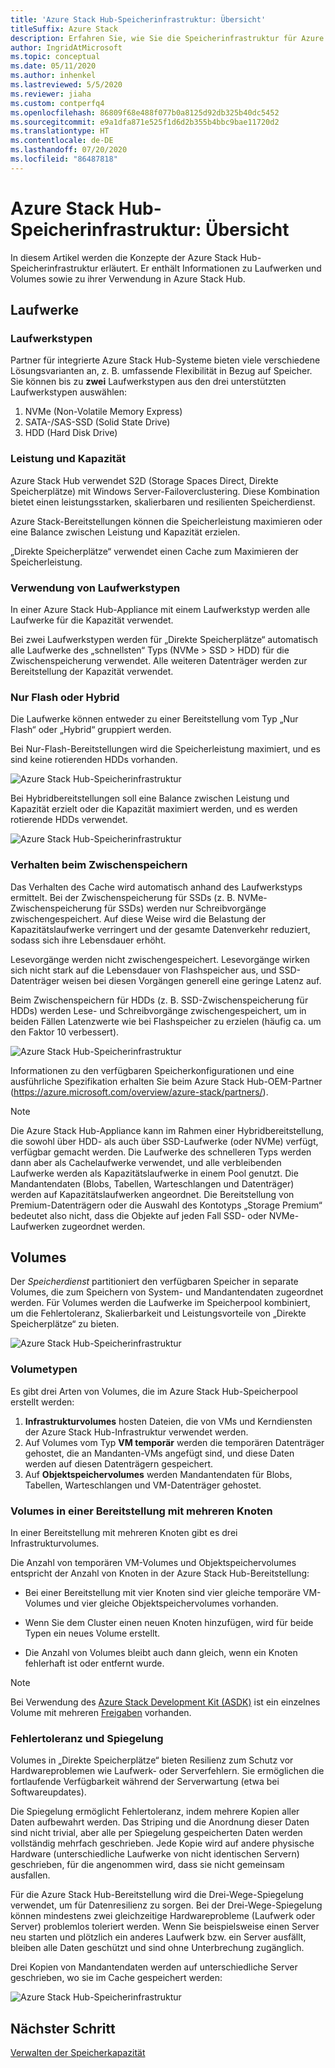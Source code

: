 ```yaml
---
title: 'Azure Stack Hub-Speicherinfrastruktur: Übersicht'
titleSuffix: Azure Stack
description: Erfahren Sie, wie Sie die Speicherinfrastruktur für Azure Stack Hub verwalten können.
author: IngridAtMicrosoft
ms.topic: conceptual
ms.date: 05/11/2020
ms.author: inhenkel
ms.lastreviewed: 5/5/2020
ms.reviewer: jiaha
ms.custom: contperfq4
ms.openlocfilehash: 86809f68e488f077b0a8125d92db325b40dc5452
ms.sourcegitcommit: e9a1dfa871e525f1d6d2b355b4bbc9bae11720d2
ms.translationtype: HT
ms.contentlocale: de-DE
ms.lasthandoff: 07/20/2020
ms.locfileid: "86487818"
---
```

# <a name="azure-stack-hub-storage-infrastructure-overview"></a>Azure Stack Hub-Speicherinfrastruktur: Übersicht

In diesem Artikel werden die Konzepte der Azure Stack Hub-Speicherinfrastruktur erläutert. Er enthält Informationen zu Laufwerken und Volumes sowie zu ihrer Verwendung in Azure Stack Hub.

## <a name="drives"></a>Laufwerke

### <a name="drive-types"></a>Laufwerkstypen

Partner für integrierte Azure Stack Hub-Systeme bieten viele verschiedene Lösungsvarianten an, z. B. umfassende Flexibilität in Bezug auf Speicher. Sie können bis zu **zwei** Laufwerkstypen aus den drei unterstützten Laufwerkstypen auswählen:

1. NVMe (Non-Volatile Memory Express)
1. SATA-/SAS-SSD (Solid State Drive)
1. HDD (Hard Disk Drive)

### <a name="performance-vs-capacity"></a>Leistung und Kapazität

Azure Stack Hub verwendet S2D (Storage Spaces Direct, Direkte Speicherplätze) mit Windows Server-Failoverclustering. Diese Kombination bietet einen leistungsstarken, skalierbaren und resilienten Speicherdienst.

Azure Stack-Bereitstellungen können die Speicherleistung maximieren oder eine Balance zwischen Leistung und Kapazität erzielen.

„Direkte Speicherplätze“ verwendet einen Cache zum Maximieren der Speicherleistung.

### <a name="how-drive-types-are-used"></a>Verwendung von Laufwerkstypen

In einer Azure Stack Hub-Appliance mit einem Laufwerkstyp werden alle Laufwerke für die Kapazität verwendet.

Bei zwei Laufwerkstypen werden für „Direkte Speicherplätze“ automatisch alle Laufwerke des „schnellsten“ Typs (NVMe &gt; SSD &gt; HDD) für die Zwischenspeicherung verwendet. Alle weiteren Datenträger werden zur Bereitstellung der Kapazität verwendet.

### <a name="all-flash-or-hybrid"></a>Nur Flash oder Hybrid

Die Laufwerke können entweder zu einer Bereitstellung vom Typ „Nur Flash“ oder „Hybrid“ gruppiert werden.

Bei Nur-Flash-Bereitstellungen wird die Speicherleistung maximiert, und es sind keine rotierenden HDDs vorhanden.

![Azure Stack Hub-Speicherinfrastruktur](media/azure-stack-storage-infrastructure-overview/image1.png)


Bei Hybridbereitstellungen soll eine Balance zwischen Leistung und Kapazität erzielt oder die Kapazität maximiert werden, und es werden rotierende HDDs verwendet.

![Azure Stack Hub-Speicherinfrastruktur](media/azure-stack-storage-infrastructure-overview/image2.png)

### <a name="caching-behavior"></a>Verhalten beim Zwischenspeichern

Das Verhalten des Cache wird automatisch anhand des Laufwerkstyps ermittelt. Bei der Zwischenspeicherung für SSDs (z. B. NVMe-Zwischenspeicherung für SSDs) werden nur Schreibvorgänge zwischengespeichert. Auf diese Weise wird die Belastung der Kapazitätslaufwerke verringert und der gesamte Datenverkehr reduziert, sodass sich ihre Lebensdauer erhöht.

Lesevorgänge werden nicht zwischengespeichert. Lesevorgänge wirken sich nicht stark auf die Lebensdauer von Flashspeicher aus, und SSD-Datenträger weisen bei diesen Vorgängen generell eine geringe Latenz auf.

Beim Zwischenspeichern für HDDs (z. B. SSD-Zwischenspeicherung für HDDs) werden Lese- und Schreibvorgänge zwischengespeichert, um in beiden Fällen Latenzwerte wie bei Flashspeicher zu erzielen (häufig ca. um den Faktor 10 verbessert).

![Azure Stack Hub-Speicherinfrastruktur](media/azure-stack-storage-infrastructure-overview/image3.svg)

Informationen zu den verfügbaren Speicherkonfigurationen und eine ausführliche Spezifikation erhalten Sie beim Azure Stack Hub-OEM-Partner (https://azure.microsoft.com/overview/azure-stack/partners/).

> [!NOTE]
> Die Azure Stack Hub-Appliance kann im Rahmen einer Hybridbereitstellung, die sowohl über HDD- als auch über SSD-Laufwerke (oder NVMe) verfügt, verfügbar gemacht werden. Die Laufwerke des schnelleren Typs werden dann aber als Cachelaufwerke verwendet, und alle verbleibenden Laufwerke werden als Kapazitätslaufwerke in einem Pool genutzt. Die Mandantendaten (Blobs, Tabellen, Warteschlangen und Datenträger) werden auf Kapazitätslaufwerken angeordnet. Die Bereitstellung von Premium-Datenträgern oder die Auswahl des Kontotyps „Storage Premium“ bedeutet also nicht, dass die Objekte auf jeden Fall SSD- oder NVMe-Laufwerken zugeordnet werden.

## <a name="volumes"></a>Volumes

Der *Speicherdienst* partitioniert den verfügbaren Speicher in separate Volumes, die zum Speichern von System- und Mandantendaten zugeordnet werden. Für Volumes werden die Laufwerke im Speicherpool kombiniert, um die Fehlertoleranz, Skalierbarkeit und Leistungsvorteile von „Direkte Speicherplätze“ zu bieten.

![Azure Stack Hub-Speicherinfrastruktur](media/azure-stack-storage-infrastructure-overview/image4.svg)

### <a name="volume-types"></a>Volumetypen

Es gibt drei Arten von Volumes, die im Azure Stack Hub-Speicherpool erstellt werden:

1. **Infrastrukturvolumes** hosten Dateien, die von VMs und Kerndiensten der Azure Stack Hub-Infrastruktur verwendet werden.
1. Auf Volumes vom Typ **VM temporär** werden die temporären Datenträger gehostet, die an Mandanten-VMs angefügt sind, und diese Daten werden auf diesen Datenträgern gespeichert.
1. Auf **Objektspeichervolumes** werden Mandantendaten für Blobs, Tabellen, Warteschlangen und VM-Datenträger gehostet.

### <a name="volumes-in-a-multi-node-deployment"></a>Volumes in einer Bereitstellung mit mehreren Knoten

In einer Bereitstellung mit mehreren Knoten gibt es drei Infrastrukturvolumes.

Die Anzahl von temporären VM-Volumes und Objektspeichervolumes entspricht der Anzahl von Knoten in der Azure Stack Hub-Bereitstellung:

- Bei einer Bereitstellung mit vier Knoten sind vier gleiche temporäre VM-Volumes und vier gleiche Objektspeichervolumes vorhanden.

- Wenn Sie dem Cluster einen neuen Knoten hinzufügen, wird für beide Typen ein neues Volume erstellt.

- Die Anzahl von Volumes bleibt auch dann gleich, wenn ein Knoten fehlerhaft ist oder entfernt wurde.

> [!NOTE]
> Bei Verwendung des [Azure Stack Development Kit (ASDK)](../asdk/index.yml) ist ein einzelnes Volume mit mehreren [Freigaben](azure-stack-manage-storage-shares.md) vorhanden.

### <a name="fault-tolerance-and-mirroring"></a>Fehlertoleranz und Spiegelung

Volumes in „Direkte Speicherplätze“ bieten Resilienz zum Schutz vor Hardwareproblemen wie Laufwerk- oder Serverfehlern. Sie ermöglichen die fortlaufende Verfügbarkeit während der Serverwartung (etwa bei Softwareupdates).

Die Spiegelung ermöglicht Fehlertoleranz, indem mehrere Kopien aller Daten aufbewahrt werden. Das Striping und die Anordnung dieser Daten sind nicht trivial, aber alle per Spiegelung gespeicherten Daten werden vollständig mehrfach geschrieben. Jede Kopie wird auf andere physische Hardware (unterschiedliche Laufwerke von nicht identischen Servern) geschrieben, für die angenommen wird, dass sie nicht gemeinsam ausfallen. 

Für die Azure Stack Hub-Bereitstellung wird die Drei-Wege-Spiegelung verwendet, um für Datenresilienz zu sorgen. Bei der Drei-Wege-Spiegelung können mindestens zwei gleichzeitige Hardwareprobleme (Laufwerk oder Server) problemlos toleriert werden. Wenn Sie beispielsweise einen Server neu starten und plötzlich ein anderes Laufwerk bzw. ein Server ausfällt, bleiben alle Daten geschützt und sind ohne Unterbrechung zugänglich.

Drei Kopien von Mandantendaten werden auf unterschiedliche Server geschrieben, wo sie im Cache gespeichert werden:

![Azure Stack Hub-Speicherinfrastruktur](media/azure-stack-storage-infrastructure-overview/image5.png)

## <a name="next-step"></a>Nächster Schritt

[Verwalten der Speicherkapazität](azure-stack-manage-storage-shares.md) 
